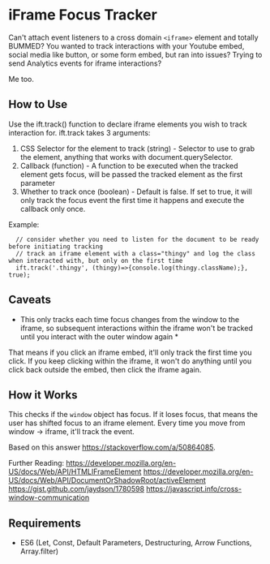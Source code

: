 # iFrame Focus Tracker

Can't attach event listeners to a cross domain `<iframe>` element and totally BUMMED? You wanted to track interactions with your Youtube embed, social media like button, or some form embed, but ran into issues? Trying to send Analytics events for iframe interactions?
  
Me too.

## How to Use

Use the ift.track() function to declare iframe elements you wish to track interaction for. ift.track takes 3 arguments:
1. CSS Selector for the element to track (string) - Selector to use to grab the element, anything that works with document.querySelector.
2. Callback (function) - A function to be executed when the tracked element gets focus, will be passed the tracked element as the first parameter
3. Whether to track once (boolean) - Default is false. If set to true, it will only track the focus event the first time it happens and execute the callback only once.

Example: 
``` 
  // consider whether you need to listen for the document to be ready before initiating tracking 
  // track an iframe element with a class="thingy" and log the class when interacted with, but only on the first time
  ift.track('.thingy', (thingy)=>{console.log(thingy.className);}, true);
```  

## Caveats

* This only tracks each time focus changes from the window to the iframe, so subsequent interactions within the iframe won't be tracked until you interact with the outer window again * 

That means if you click an iframe embed, it'll only track the first time you click. If you keep clicking within the iframe, it won't do anything until you click back outside the embed, then click the iframe again.

## How it Works

This checks if the `window` object has focus. If it loses focus, that means the user has shifted focus to an iframe element. Every time you move from window -> iframe, it'll track the event.

Based on this answer https://stackoverflow.com/a/50864085.

Further Reading:
https://developer.mozilla.org/en-US/docs/Web/API/HTMLIFrameElement
https://developer.mozilla.org/en-US/docs/Web/API/DocumentOrShadowRoot/activeElement
https://gist.github.com/jaydson/1780598
https://javascript.info/cross-window-communication

## Requirements

* ES6 (Let, Const, Default Parameters, Destructuring, Arrow Functions, Array.filter)
